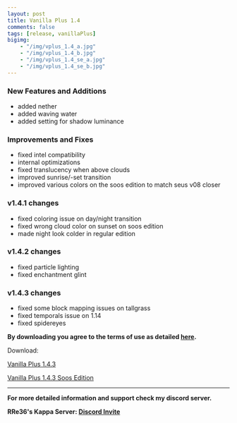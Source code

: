 ```yaml
---
layout: post
title: Vanilla Plus 1.4
comments: false
tags: [release, vanillaPlus]
bigimg: 
    - "/img/vplus_1.4_a.jpg"
    - "/img/vplus_1.4_b.jpg"
    - "/img/vplus_1.4_se_a.jpg"
    - "/img/vplus_1.4_se_b.jpg"
---
```


### New Features and Additions

* added nether
* added waving water
* added setting for shadow luminance

### Improvements and Fixes

* fixed intel compatibility
* internal optimizations
* fixed translucency when above clouds
* improved sunrise/-set transition
* improved various colors on the soos edition to match seus v08 closer

### v1.4.1 changes

* fixed coloring issue on day/night transition
* fixed wrong cloud color on sunset on soos edition
* made night look colder in regular edition

### v1.4.2 changes

* fixed particle lighting
* fixed enchantment glint

### v1.4.3 changes

* fixed some block mapping issues on tallgrass
* fixed temporals issue on 1.14
* fixed spidereyes

**By downloading you agree to the terms of use as detailed [here](https://rre36.github.io/glProjectsWeb/license/).**

Download:

[Vanilla Plus 1.4.3](https://github.com/rre36/glsl_vplus/releases/download/v1.4.3/VPlus_v1.4.3.zip)

[Vanilla Plus 1.4.3 Soos Edition](https://github.com/rre36/glsl_vplus/releases/download/v1.4.3se/VPlus_v1.4.3_SE.zip)

***

**For more detailed information and support check my discord server.**

**RRe36's Kappa Server: [Discord Invite](https://discord.gg/y5xzQ6H)**